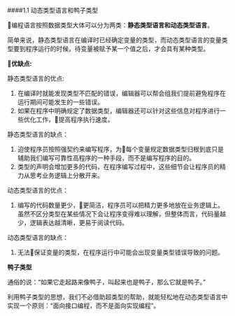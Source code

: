####1.1 动态类型语言和鸭子类型

编程语言按照数据类型大体可以分为两类：**静态类型语言和动态类型语言**。

简单来说，静态类型语言在编译时已经确定变量的类型，而动态类型语言的变量类型要到程序运行的时候，待变量被赋予某一个值之后，才会具有某种类型。

**优缺点:**

静态类型语言的优点:

1. 在编译时就能发现类型不匹配的错误，编辑器可以帮会组我们提前避免程序在运行期间可能发生的一些错误。
2. 如果在程序中明确规定了数据类型，编辑器还可以针对这些信息对程序进行一些优化工作，提高程序执行速度。

静态类型语言的缺点：

1. 迫使程序员按照强契约来编写程序，为每个变量规定数据类型归根到底只是辅助我们编写可靠性高程序的一种手段，而不是编写程序的目的。
2. 类型的声明会增加更多的代码，在程序编写过程中，这些细节会让程序员的精力从思考业务逻辑上分散开来。

动态类型语言的优点：

1. 编写的代码数量更少，更简洁，程序员可以把精力更多地放在业务逻辑上。虽然不区分类型在某些情况下会让程序变得难以理解，但整体而言，代码量越少，逻辑表达越清晰，更易于阅读代码。

动态类型语言的缺点：

1. 无法保证变量的类型，在程序运行中可能会出现变量类型错误导致的问题。

**鸭子类型**

通俗的说：“如果它走起路来像鸭子，叫起来也是鸭子，那么它就是鸭子。”

利用鸭子类型的思想，我们不必借助超类型的帮助，就能轻松地在动态类型语言中实现一个原则：“面向接口编程，而不是面向实现编程”。